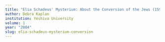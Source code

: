 ```yaml
---
title: "Elia Schadeus' Mysterium: About the Conversion of the Jews (1592)"
author: Debra Kaplan
institution: Yeshiva University
volume: 1
year: "2004"
slug: elia-schadeus-mysterium-conversion
---
```

